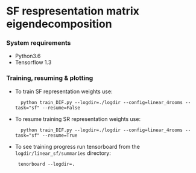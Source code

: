 # SF respresentation matrix eigendecomposition

### System requirements

* Python3.6
* Tensorflow 1.3

### Training, resuming & plotting

* To train SF representation weights use:

        python train_DIF.py --logdir=./logdir --config=linear_4rooms --task="sf" --resume=False

* To resume training SR representation weights use:

        python train_DIF.py --logdir=./logdir --config=linear_4rooms --task="sf" --resume=True

* To see training progress run tensorboard from the ```logdir/linear_sf/summaries``` directory:
       
       tenorboard --logdir=.
               